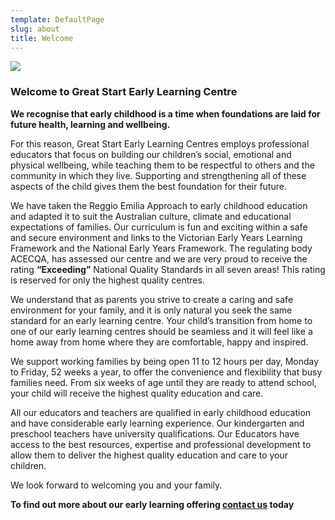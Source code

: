 ```yaml
---
template: DefaultPage
slug: about
title: Welcome
---
```

![](/images/uploads/learn.jpg)

### Welcome to Great Start Early Learning Centre

**We recognise that early childhood is a time when foundations are laid for future health, learning and wellbeing.**

For this reason, Great Start Early Learning Centres employs professional educators that focus on building our children’s social, emotional and physical wellbeing, while teaching them to be respectful to others and the community in which they live. Supporting and strengthening all of these aspects of the child gives them the best foundation for their future.

We have taken the Reggio Emilia Approach to early childhood education and adapted it to suit the Australian culture, climate and educational expectations of families. Our curriculum is fun and exciting within a safe and secure environment and links to the Victorian Early Years Learning Framework and the National Early Years Framework. The regulating body ACECQA, has assessed our centre and we are very proud to receive the rating **“Exceeding”** National Quality Standards in all seven areas! This rating is reserved for only the highest quality centres.

We understand that as parents you strive to create a caring and safe environment for your family, and it is only natural you seek the same standard for an early learning centre. Your child’s transition from home to one of our early learning centres should be seamless and it will feel like a home away from home where they are comfortable, happy and inspired.

We support working families by being open 11 to 12 hours per day, Monday to Friday, 52 weeks a year, to offer the convenience and flexibility that busy families need. From six weeks of age until they are ready to attend school, your child will receive the highest quality education and care.

All our educators and teachers are qualified in early childhood education and have considerable early learning experience. Our kindergarten and preschool teachers have university qualifications.
Our Educators have access to the best resources, expertise and professional development to allow them to deliver the highest quality education and care to your children.

We look forward to welcoming you and your family.

**To find out more about our early learning offering [contact us](/contact/) today**

